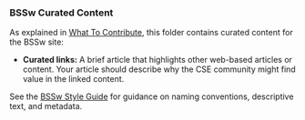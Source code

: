 ### BSSw Curated Content

As explained in [What To Contribute](../WhatToContribute.md), this folder contains curated content for the BSSw site:

- **Curated links:** A brief article that highlights other web-based articles or content.  Your article should describe why the CSE community might find value in the linked content.

See the [BSSw Style Guide](../StyleGuide.md) for guidance on naming conventions, descriptive text, and metadata.  